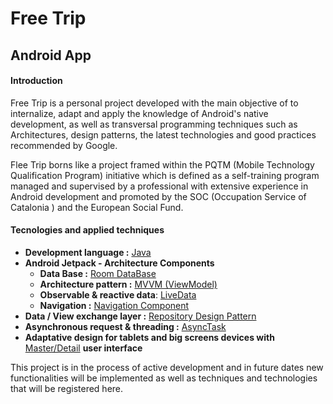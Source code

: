 # Free Trip

## Android App

#### Introduction
Free Trip is a personal project developed with the main objective of to internalize, adapt and apply the knowledge of Android's native development, as well as transversal programming techniques such as Architectures, design patterns, the latest technologies and good practices recommended by Google.

Flee Trip borns like a project framed within the PQTM (Mobile Technology Qualification Program) initiative which is defined as a self-training program managed and supervised by a professional with extensive experience in Android development and promoted by the SOC (Occupation Service of Catalonia ) and the European Social Fund.

#### Tecnologies and applied techniques

- **Development language :** [Java](https://en.wikipedia.org/wiki/Java_(programming_language))
- **Android Jetpack - Architecture Components**
    - **Data Base :** [Room DataBase](https://www.youtube.com/watch?v=SKWh4ckvFPM)
    - **Architecture pattern :** [MVVM (ViewModel)](https://www.youtube.com/watch?v=5qlIPTDE274)
    - **Observable & reactive data**: [LiveData](https://www.youtube.com/watch?v=OMcDk2_4LSk)
    - **Navigation :** [Navigation Component](https://www.youtube.com/watch?v=Y0Cs2MQxyIs)
- **Data / View exchange layer :** [Repository Design Pattern](https://medium.com/@pererikbergman/repository-design-pattern-e28c0f3e4a30)
- **Asynchronous request & threading :** [AsyncTask](https://developers.google.com/j2objc/javadoc/android/reference/android/os/AsyncTask)
- **Adaptative design for tablets and big screens devices with** [Master/Detail](https://en.wikipedia.org/wiki/Master%E2%80%93detail_interface) **user interface** 

This project is in the process of active development and in future dates new functionalities will be implemented as well as techniques and technologies that will be registered here.
